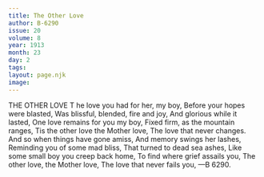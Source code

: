 ```yaml
---
title: The Other Love
author: B-6290
issue: 20
volume: 8
year: 1913
month: 23
day: 2
tags:
layout: page.njk
image:
---
```

THE OTHER LOVE T   he love you had for her, my boy, Before your hopes were blasted,    Was blissful, blended, fire and joy,    And glorious while it lasted,    One love remains for you my boy,    Fixed firm, as the mountain ranges,    Tis the other love the Mother love,   The love that never changes.       And so when things have gone amiss,    And memory swings her lashes,    Reminding you of some mad bliss,    That turned to dead sea ashes,   Like some small boy you creep back home,    To find where grief assails you,    The other love, the Mother love,    The love that never fails you,    —B 6290. 
